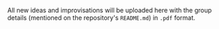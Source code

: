 All new ideas and improvisations will be uploaded here with the group details (mentioned on the repository's `README.md`) in `.pdf` format.
